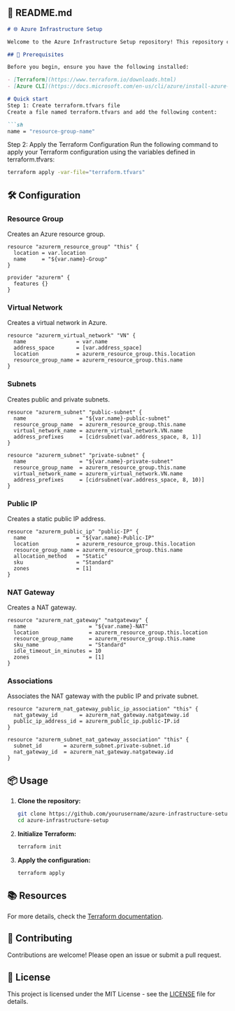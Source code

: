 ## 📖 README.md

```markdown
# 🌐 Azure Infrastructure Setup

Welcome to the Azure Infrastructure Setup repository! This repository contains Terraform configurations to create and manage an Azure environment with a resource group, virtual network, subnets, public IP, NAT gateway, and necessary associations.

## 🚀 Prerequisites

Before you begin, ensure you have the following installed:

- [Terraform](https://www.terraform.io/downloads.html)
- [Azure CLI](https://docs.microsoft.com/en-us/cli/azure/install-azure-cli)

# Quick start
Step 1: Create terraform.tfvars file
Create a file named terraform.tfvars and add the following content:

```sh
name = "resource-group-name"
```
Step 2: Apply the Terraform Configuration
Run the following command to apply your Terraform configuration using the variables defined in terraform.tfvars:

```sh
terraform apply -var-file="terraform.tfvars"
```

## 🛠 Configuration

### Resource Group

Creates an Azure resource group.

```hcl
resource "azurerm_resource_group" "this" {
  location = var.location
  name     = "${var.name}-Group"
}

provider "azurerm" {
  features {}
}
```

### Virtual Network

Creates a virtual network in Azure.

```hcl
resource "azurerm_virtual_network" "VN" {
  name                = var.name
  address_space       = [var.address_space]
  location            = azurerm_resource_group.this.location
  resource_group_name = azurerm_resource_group.this.name
}
```

### Subnets

Creates public and private subnets.

```hcl
resource "azurerm_subnet" "public-subnet" {
  name                 = "${var.name}-public-subnet"
  resource_group_name  = azurerm_resource_group.this.name
  virtual_network_name = azurerm_virtual_network.VN.name
  address_prefixes     = [cidrsubnet(var.address_space, 8, 1)]
}

resource "azurerm_subnet" "private-subnet" {
  name                 = "${var.name}-private-subnet"
  resource_group_name  = azurerm_resource_group.this.name
  virtual_network_name = azurerm_virtual_network.VN.name
  address_prefixes     = [cidrsubnet(var.address_space, 8, 10)]
}
```

### Public IP

Creates a static public IP address.

```hcl
resource "azurerm_public_ip" "public-IP" {
  name                = "${var.name}-Public-IP"
  location            = azurerm_resource_group.this.location
  resource_group_name = azurerm_resource_group.this.name
  allocation_method   = "Static"
  sku                 = "Standard"
  zones               = [1]
}
```

### NAT Gateway

Creates a NAT gateway.

```hcl
resource "azurerm_nat_gateway" "natgateway" {
  name                    = "${var.name}-NAT"
  location                = azurerm_resource_group.this.location
  resource_group_name     = azurerm_resource_group.this.name
  sku_name                = "Standard"
  idle_timeout_in_minutes = 10
  zones                   = [1]
}
```

### Associations

Associates the NAT gateway with the public IP and private subnet.

```hcl
resource "azurerm_nat_gateway_public_ip_association" "this" {
  nat_gateway_id       = azurerm_nat_gateway.natgateway.id
  public_ip_address_id = azurerm_public_ip.public-IP.id
}

resource "azurerm_subnet_nat_gateway_association" "this" {
  subnet_id       = azurerm_subnet.private-subnet.id
  nat_gateway_id  = azurerm_nat_gateway.natgateway.id
}
```

## 📦 Usage

1. **Clone the repository:**
   ```bash
   git clone https://github.com/yourusername/azure-infrastructure-setup.git
   cd azure-infrastructure-setup
   ```

2. **Initialize Terraform:**
   ```bash
   terraform init
   ```

3. **Apply the configuration:**
   ```bash
   terraform apply
   ```

## 📚 Resources

For more details, check the [Terraform documentation](https://www.terraform.io/docs/providers/azurerm/index.html).

## 🤝 Contributing

Contributions are welcome! Please open an issue or submit a pull request.

## 📄 License

This project is licensed under the MIT License - see the [LICENSE](LICENSE) file for details.
```
